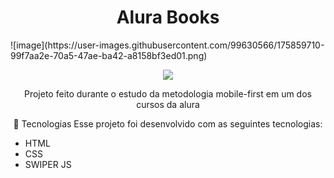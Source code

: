 <h1 align="center"> Alura Books </h1>
![image](https://user-images.githubusercontent.com/99630566/175859710-99f7aa2e-70a5-47ae-ba42-a8158bf3ed01.png)

<p align="center">
<img src="http://img.shields.io/static/v1?label=STATUS&message=Projeto%20Finalizado&color=GREEN&style=for-the-badge"/>
</p>

<p align="center">
  Projeto feito durante o estudo da metodologia mobile-first em um dos cursos da alura
 </p>
 
 <p align="center">
🚀 Tecnologias
Esse projeto foi desenvolvido com as seguintes tecnologias:
<ul>
  <li>HTML</li>
  <li>CSS</li>
  <li>SWIPER JS</li>
</ul>

</p>
